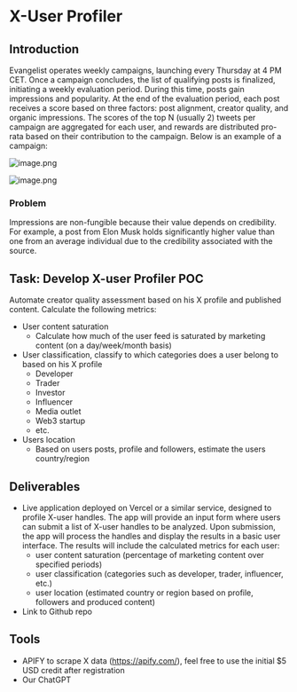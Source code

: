 # X-User Profiler

## Introduction

Evangelist operates weekly campaigns, launching every Thursday at 4 PM CET. Once a campaign concludes, the list of qualifying posts is finalized, initiating a weekly evaluation period. During this time, posts gain impressions and popularity. At the end of the evaluation period, each post receives a score based on three factors: post alignment, creator quality, and organic impressions. The scores of the top N (usually 2) tweets per campaign are aggregated for each user, and rewards are distributed pro-rata based on their contribution to the campaign. Below is an example of a campaign:

![image.png](https://prod-files-secure.s3.us-west-2.amazonaws.com/c7d9c367-a1e7-4824-b8a3-9c2006fa945a/f48c64db-0b78-45ae-a1b0-1b876cf9851c/image.png)

![image.png](https://prod-files-secure.s3.us-west-2.amazonaws.com/c7d9c367-a1e7-4824-b8a3-9c2006fa945a/3d817d4a-1c9f-4001-9455-bfcc18506a92/image.png)

### Problem

Impressions are non-fungible because their value depends on credibility. For example, a post from Elon Musk holds significantly higher value than one from an average individual due to the credibility associated with the source.

## Task: Develop X-user Profiler POC

Automate creator quality assessment based on his X profile and published content. Calculate the following metrics:

- User content saturation
    - Calculate how much of the user feed is saturated by marketing content (on a day/week/month basis)
- User classification, classify to which categories does a user belong to based on his X profile
    - Developer
    - Trader
    - Investor
    - Influencer
    - Media outlet
    - Web3 startup
    - etc.
- Users location
    - Based on users posts, profile and followers, estimate the users country/region

## Deliverables

- Live application deployed on Vercel or a similar service, designed to profile X-user handles. The app will provide an input form where users can submit a list of X-user handles to be analyzed. Upon submission, the app will process the handles and display the results in a basic user interface. The results will include the calculated metrics for each user:
    - user content saturation (percentage of marketing content over specified periods)
    - user classification (categories such as developer, trader, influencer, etc.)
    - user location (estimated country or region based on profile, followers and produced content)
- Link to Github repo

## Tools

- APIFY to scrape X data (https://apify.com/), feel free to use the initial $5 USD credit after registration
- Our ChatGPT